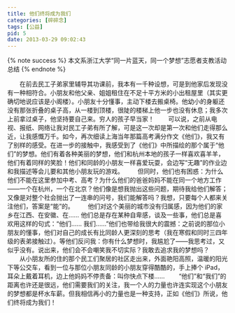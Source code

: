 ```yaml
---
title: 他们终将成为我们
categories: [碎碎念]
tags: [公益]
pid: 5
date: 2013-03-29 09:02:43
---
```


{% note success %}
本文系浙江大学“同一片蓝天，同一个梦想”志愿者支教活动总结
{% endnote %}

　　在前去民工子弟家里辅导其功课前，我本有一千种设想，可是到他家后发现没有一种相符合。小朋友和他父亲、姐姐租住在不足十平方米的小出租屋里（其实更确切地说应该是小阁楼）。小朋友十分懂事，主动下楼去搬桌椅。他幼小的身躯还没有那张折叠的桌子高，从一楼到顶楼，很陡的楼梯上他一步也没有休息；我多次上前拿过桌子，他坚持要自己来。穷人的孩子早当家！<!--more-->
　　可以说，之前从电视、报纸、网络让我对民工子弟有所了解，可是这一次却是第一次和他们走得那么近，让我感慨万千。如今，再次细读上海当年那篇高考满分作文《他们》，我又有了别样的感受。在进一步的接触中，我感受到了《他们》中所描绘的那个属于“他们”的梦想。他们有着各种美丽的梦想，他们和杭州本地的孩子一样喜欢喜羊羊，他们有着同样的笑脸！他们和同龄的小朋友一样喜爱玩耍，会边写“无趣”的作业边和我描述等会儿要和其他小朋友玩的游戏。
　　但同时，他们也有困惑：为什么他们不能在这里参加中考、高考？为什么他们的爸爸妈妈不能在同一个地方工作——一个在杭州，一个在北京？他们像是想我抛出这些问题，期待我给他们解答；又像是对整个社会抛出了一连串的问号，我们能解答吗？我想，只要每个人都来关注他们，答案是“能”的。
　　他们对这个美丽的城市没有归属感，因为他们的家乡在江西、在安徽、在…… 他们总是存在某种自卑感，谈及一些事，他们总是喜欢用这样的句式：“他们…… 我们……”他们也带给我很大的震撼：之前说的那位小朋友的懂事，他们对自己的成长有比同龄人更深刻的思考（我在寒假和同时三四年级的表弟接触过）。等他们反问我：你有什么梦想时，我尴尬了——我思考过，又似乎没有。说出来，他们会不会嘲笑我不切实际？我敢去追求我的梦想吗？
　　从小朋友所的住的那个民工们聚居的社区走出来，外面艳阳高照，温暖的阳光下等公交车，看到一位与那位小朋友同龄的小朋友穿得酷酷的，手上捧个 iPad，耳朵上戴着耳机，边上他妈妈不停责备：叫你快点下楼……
　　“他们”和“我们”的距离也许还是很远，他们需要我们的关注，我一个人的力量也许连实现这个小朋友的梦想都是杯水车薪。但我相信再小的力量也是一种支持，正如《他们》所说，他们终将成为我们！